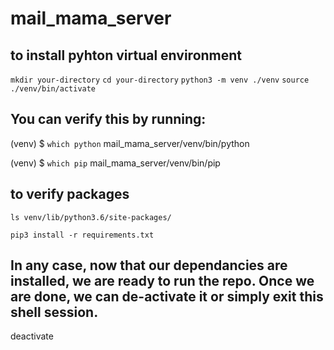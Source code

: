 # mail_mama_server

## to install pyhton virtual environment

`mkdir your-directory`
`cd your-directory`
`python3 -m venv ./venv`
`source ./venv/bin/activate`

## You can verify this by running:

(venv) $ `which python`
mail_mama_server/venv/bin/python

(venv) $ `which pip`
mail_mama_server/venv/bin/pip


## to verify packages 
`ls venv/lib/python3.6/site-packages/`

`pip3 install -r requirements.txt`

## In any case, now that our dependancies are installed, we are ready to run the repo. Once we are done, we can de-activate it or simply exit this shell session.

deactivate